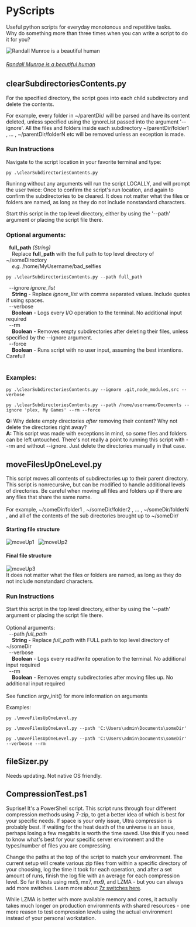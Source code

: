 # PyScripts
Useful python scripts for everyday monotonous and repetitive tasks.<br>
Why do something more than three times when you can write a script to do it for you?

![Randall Munroe is a beautiful human](https://imgs.xkcd.com/comics/automation.png)
<br>
###### _[Randall Munroe is a beautiful human](https://xkcd.com/)_

## clearSubdirectoriesContents.py
For the specified directory, the script goes into each child subdirectory and delete the contents.<br>

For example, every folder in ~/parentDir/ will be parsed and have its content deleted, unless specified using the ignoreList passed into the argument '--ignore'. All the files and folders inside each subdirectory ~/parentDir/folder1 , ... , ~/parentDir/folderN etc will be removed unless an exception is made.<br>

### Run Instructions
Navigate to the script location in your favorite terminal and type:
```
py .\clearSubdirectoriesContents.py
```
Runinng without any arguments will run the script LOCALLY, and will prompt the user twice: Once to confirm the script's run location, and again to confirm the subdirectories to be cleared. It does not matter what the files or folders are named, as long as they do not include nonstandard characters.<br>

Start this script in the top level directory, either by using the '--path' argument or placing the script file there. <br>
### Optional arguments: <br>
&nbsp;&nbsp;**full_path** *(String)* <br>
&nbsp;&nbsp;&nbsp;&nbsp;Replace **full_path** with the full path to top level directory of ~/someDirectory <br>
&nbsp;&nbsp;&nbsp;&nbsp;*e.g.* /home/MyUsername/bad_selfies
```
py .\clearSubdirectoriesContents.py --path full_path
```

&nbsp;&nbsp;--ignore *ignore_list*<br>
&nbsp;&nbsp;&nbsp;&nbsp;**String** - Replace *ignore_list* with comma separated values. Include quotes if using spaces. <br>
&nbsp;&nbsp;--verbose <br>
&nbsp;&nbsp;&nbsp;&nbsp;**Boolean** - Logs every I/O operation to the terminal. No additional input required <br>
&nbsp;&nbsp;--rm <br>
&nbsp;&nbsp;&nbsp;&nbsp;**Boolean** - Removes empty subdirectories after deleting their files, unless specified by the --ignore argument.<br>
&nbsp;&nbsp;--force <br>
&nbsp;&nbsp;&nbsp;&nbsp;**Boolean** - Runs script with no user input, assuming the best intentions. Careful! <br><br>

### Examples:
```
py .\clearSubdirectoriesContents.py --ignore .git,node_modules,src --verbose
```
```
py .\clearSubdirectoriesContents.py --path /home/username/Documents --ignore 'plex, My Games' --rm --force
```

**Q:** Why delete empty directories *after* removing their content? Why not delete the directories right away? <br>
**A:** This script was made with exceptions in mind, so some files and folders can be left untouched. There's not really a point to running this script with --rm and without --ignore. Just delete the directories manually in that case.

## moveFilesUpOneLevel.py
This script moves all contents of subdirectories up to their parent directory. This script is nonrecursive, but can be modified to handle additional levels of directories. Be careful when moving all files and folders up if there are any files that share the same name. <br> <br>
For example, ~/someDir/folder1 , ~/someDir/folder2 , ... , ~/someDir/folderN , and all of the contents of the sub directories brought up to ~/someDir/ <br>


#### Starting file structure
![moveUp1] &nbsp; ![moveUp2]

#### Final file structure
![moveUp3] <br>
It does not matter what the files or folders are named, as long as they do not include nonstandard characters.

### Run Instructions
Start this script in the top level directory, either by using the '--path' argument or placing the script file there. <br> <br>
Optional arguments: <br>
&nbsp;&nbsp;--path *full_path* <br>
&nbsp;&nbsp;&nbsp;&nbsp;**String** - Replace *full_path* with FULL path to top level directory of ~/someDir <br>
&nbsp;&nbsp;--verbose <br>
&nbsp;&nbsp;&nbsp;&nbsp;**Boolean** - Logs every read/write operation to the terminal. No additional input required <br>
&nbsp;&nbsp;--rm <br>
&nbsp;&nbsp;&nbsp;&nbsp;**Boolean** - Removes empty subdirectories after moving files up. No additional input required <br> <br>
See function argv_init() for more information on arguments

Examples:<br>
```
py .\moveFilesUpOneLevel.py
```
```
py .\moveFilesUpOneLevel.py --path 'C:\Users\admin\Documents\someDir' 
```
```
py .\moveFilesUpOneLevel.py --path 'C:\Users\admin\Documents\someDir' --verboose --rm
```

## fileSizer.py
Needs updating. Not native OS friendly.
 




## CompressionTest.ps1
Suprise! It's a PowerShell script. This script runs through four different compression methods using 7-zip, to get a better idea of which is best for your specific needs. If space is your only issue, Ultra compression is probably best. If waiting for the heat death of the universe is an issue, perhaps losing a few megabits is worth the time saved. Use this if you need to know what's best for your specific server environment and the types/number of files you are compressing.

Change the paths at the top of the script to match your environment. The current setup will create various zip files from within a specific directory of your choosing, log the time it took for each operation, and after a set amount of runs, finish the log file with an average for each compression level. So far it tests using mx5, mx7, mx9, and LZMA - but you can always add more switches. Learn more about [7z switches here](https://sevenzip.osdn.jp/chm/cmdline/switches/method.htm).

While LZMA is better with more available memory and cores, it actually takes much longer on production environments with shared resources - one more reason to test compression levels using the actual environment instead of your personal workstation.

[moveUp1]: https://i.imgur.com/42CyxuF.png "moveUp Parent folder"
[moveUp2]: https://i.imgur.com/Q2cF3NF.png "moveUp Child folder"
[moveUp3]: https://i.imgur.com/aU9QT5e.png "moveUp Parent Final State"
